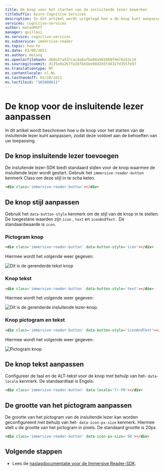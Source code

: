 ```yaml
---
title: De knop voor het starten van de insluitende lezer bewerken
titleSuffix: Azure Cognitive Services
description: In dit artikel wordt uitgelegd hoe u de knop kunt aanpassen waarmee de insluitende lezer wordt gestart.
services: cognitive-services
author: metanMSFT
manager: guillasi
ms.service: cognitive-services
ms.subservice: immersive-reader
ms.topic: how-to
ms.date: 03/08/2021
ms.author: metang
ms.openlocfilehash: d60e37a437cacda8afbe88a901089f9478a53c16
ms.sourcegitcommit: d135e9a267fe26fbb5be98d2b5fd4327d355fe97
ms.translationtype: MT
ms.contentlocale: nl-NL
ms.lasthandoff: 03/10/2021
ms.locfileid: "102608611"
---
```

# <a name="how-to-customize-the-immersive-reader-button"></a>De knop voor de insluitende lezer aanpassen

In dit artikel wordt beschreven hoe u de knop voor het starten van de insluitende lezer kunt aanpassen, zodat deze voldoet aan de behoeften van uw toepassing.

## <a name="add-the-immersive-reader-button"></a>De knop insluitende lezer toevoegen

De insluitende lezer-SDK biedt standaard stijlen voor de knop waarmee de insluitende lezer wordt gestart. Gebruik het `immersive-reader-button` kenmerk Class om deze stijl in te scha kelen.

```html
<div class='immersive-reader-button'></div>
```

## <a name="customize-the-button-style"></a>De knop stijl aanpassen

Gebruik het `data-button-style` kenmerk om de stijl van de knop in te stellen. De toegestane waarden zijn `icon` , `text` en `iconAndText` . De standaardwaarde is `icon`.

### <a name="icon-button"></a>Pictogram knop

```html
<div class='immersive-reader-button' data-button-style='icon'></div>
```

Hiermee wordt het volgende weer gegeven:

![Dit is de gerenderde tekst knop](./media/button-icon.png)

### <a name="text-button"></a>Knop tekst

```html
<div class='immersive-reader-button' data-button-style='text'></div>
```

Hiermee wordt het volgende weer gegeven:

![Dit is de gerenderde insluitende lezer-knop.](./media/button-text.png)

### <a name="icon-and-text-button"></a>Knop pictogram en tekst

```html
<div class='immersive-reader-button' data-button-style='iconAndText'></div>
```

Hiermee wordt het volgende weer gegeven:

![Pictogram knop](./media/button-icon-and-text.png)

## <a name="customize-the-button-text"></a>De knop tekst aanpassen

Configureer de taal en de ALT-tekst voor de knop met behulp van het- `data-locale` kenmerk. De standaardtaal is Engels.

```html
<div class='immersive-reader-button' data-locale='fr-FR'></div>
```

## <a name="customize-the-size-of-the-icon"></a>De grootte van het pictogram aanpassen

De grootte van het pictogram van de insluitende lezer kan worden geconfigureerd met behulp van het- `data-icon-px-size` kenmerk. Hiermee stelt u de grootte van het pictogram in pixels. De standaard grootte is 20px.

```html
<div class='immersive-reader-button' data-icon-px-size='50'></div>
```

## <a name="next-steps"></a>Volgende stappen

* Lees de [naslagdocumentatie voor de Immersive Reader-SDK](./reference.md).